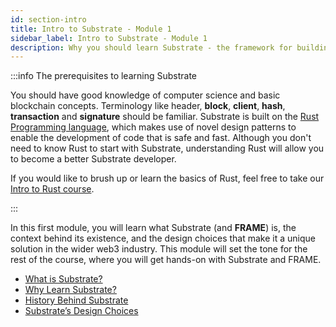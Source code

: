```yaml
---
id: section-intro
title: Intro to Substrate - Module 1
sidebar_label: Intro to Substrate - Module 1
description: Why you should learn Substrate - the framework for building blockchains.
---
```


:::info The prerequisites to learning Substrate

You should have good knowledge of computer science and basic blockchain concepts.  Terminology like header, **block**, **client**, **hash**, **transaction** and **signature** should be familiar. Substrate is built on the [Rust Programming language](https://www.rust-lang.org/), which makes use of novel design patterns to enable the development of code that is safe and fast.  Although you don't need to know Rust to start with Substrate, understanding Rust will allow you to become a better Substrate developer.

If you would like to brush up or learn the basics of Rust, feel free to take our [Intro to Rust course](../../introrust.md).

:::

In this first module, you will learn what Substrate (and **FRAME**) is, the context behind its existence, and the design choices that make it a unique solution in the wider web3 industry.  This module will set the tone for the rest of the course, where you will get hands-on with Substrate and FRAME.


- [What is Substrate?](./what-is-substrate.md)
- [Why Learn Substrate?](./why-substrate.md)
- [History Behind Substrate](./substrate-history.md)
- [Substrate’s Design Choices](./substrate-design.md)